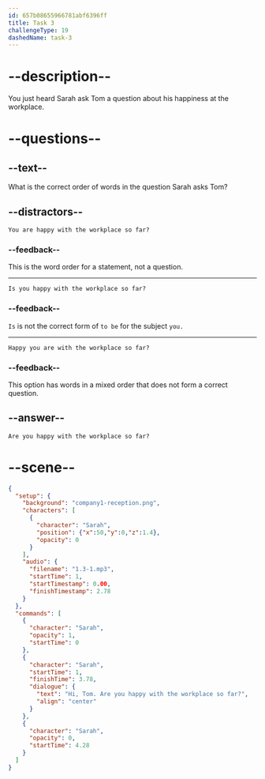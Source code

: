```yaml
---
id: 657b08655966781abf6396ff
title: Task 3
challengeType: 19
dashedName: task-3
---
```


<!-- (audio) Sarah: "Hi, Tom! Are you happy with the workplace so far?" -->

# --description--

You just heard Sarah ask Tom a question about his happiness at the workplace.

# --questions--

## --text--

What is the correct order of words in the question Sarah asks Tom?

## --distractors--

`You are happy with the workplace so far?`

### --feedback--

This is the word order for a statement, not a question.

---

`Is you happy with the workplace so far?`

### --feedback--

`Is` is not the correct form of `to be` for the subject `you.`

---

`Happy you are with the workplace so far?`

### --feedback--

This option has words in a mixed order that does not form a correct question.

## --answer--

`Are you happy with the workplace so far?`

# --scene--

```json
{
  "setup": {
    "background": "company1-reception.png",
    "characters": [
      {
        "character": "Sarah",
        "position": {"x":50,"y":0,"z":1.4},
        "opacity": 0
      }
    ],
    "audio": {
      "filename": "1.3-1.mp3",
      "startTime": 1,
      "startTimestamp": 0.00,
      "finishTimestamp": 2.78
    }
  },
  "commands": [
    {
      "character": "Sarah",
      "opacity": 1,
      "startTime": 0
    },
    {
      "character": "Sarah",
      "startTime": 1,
      "finishTime": 3.78,
      "dialogue": {
        "text": "Hi, Tom. Are you happy with the workplace so far?",
        "align": "center"
      }
    },
    {
      "character": "Sarah",
      "opacity": 0,
      "startTime": 4.28
    }
  ]
}
```

